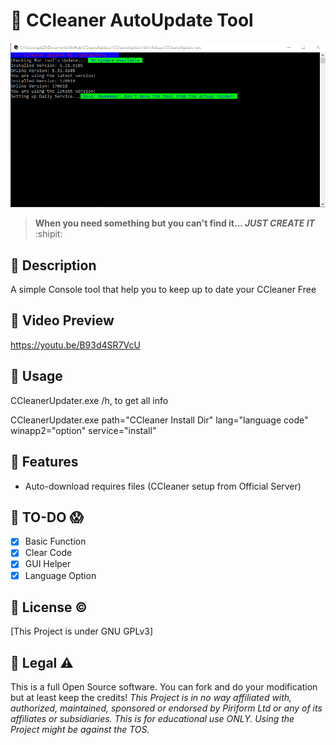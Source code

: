 # :large_blue_diamond: CCleaner AutoUpdate Tool
![Preview](preview.png)
> **When you need something but you can't find it... _JUST CREATE IT_** :shipit:

## :large_orange_diamond: Description
A simple Console tool that help you to keep up to date your CCleaner Free

## :large_orange_diamond: Video Preview
https://youtu.be/B93d4SR7VcU

## :large_orange_diamond: Usage
CCleanerUpdater.exe /h, to get all info

CCleanerUpdater.exe path="CCleaner Install Dir" lang="language code" winapp2="option" service="install"

## :large_orange_diamond: Features
- Auto-download requires files (CCleaner setup from Official Server)

## :large_orange_diamond: TO-DO :scream:
- [x] Basic Function
- [x] Clear Code
- [x] GUI Helper
- [x] Language Option

## :large_orange_diamond: License :copyright:
[This Project is under GNU GPLv3]

## :large_orange_diamond: Legal :warning:
This is a full Open Source software. You can fork and do your modification but at least keep the credits!
_This Project is in no way affiliated with, authorized, maintained, sponsored or endorsed by Piriform Ltd or any of its affiliates or subsidiaries. This is for educational use ONLY. Using the Project might be against the TOS._
